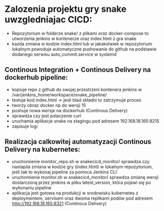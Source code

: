 # Zalozenia projektu gry snake uwzgledniajac CICD:
- Repozytorium w folderze snake/ z plikami oraz docker-compose to utworzenia jenkins w kontenerze oraz index.html z gra snake
- kazda zmiana w kodzie index.html lub w jakakolwiek w repozytorium lokalnym powoduje automatyczne pushowanie do github na podstawie dodanego serwisu auto_commit.service w systemd
## Continous Integration + Continous Delivery na dockerhub pipeline:
  - kopiuje repo z github do swojej przestrzeni kontenera jenkins w /var/jenkins_home/workspace/snake_pipeline/
  - testuje kod index.html -> jesli blad składni to zatrzymuje proces
  - tworzy obraz docker np do wersji 15
  - pushuje nowa wersje na dockerhub (Continous Delivery)
  - sprawdza czy jest polaczenie curl
  - uruchamia aplikacje snake na stagingu pod adresem 192.168.18.165:8215
  - zapisuje logi
## Realizacja calkowitej automatyzacji Continous Delivery na kubernetes:
  - uruchomienie monitor_repo.sh w snakecicd_monitor/ sprawdza czy nastapila zmiana w kodzie gry (index.html) w lokalnym repozytorium, jeśli tak to wykonaj pipeline za pomoca Jenkins CLI
  - uruchomienie monitor.sh w snakecicd_monitor/ sprawdza zmianę wersji dostarczoną przez jenkins w pliku latest_version, która pojawi się po wykonaniu pipeline
  - aplikacja jest gotowa na produkcji w srodowisku kubernetes z deploymentem, servisem oraz dwoma replikami podów pod adresem http://192.168.18.165:8321 (Continous Delivery)
